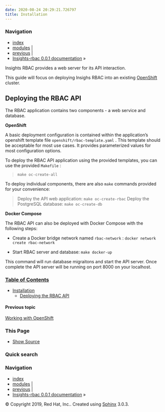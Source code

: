 ```yaml
---
date: 2020-08-24 20:29:21.726797
title: Installation
---
```

### Navigation

  - [index](../genindex/ "General Index")
  - [modules](../py-modindex/ "Python Module Index") |
  - [previous](../openshift/ "Working with OpenShift") |
  - [Insights-rbac 0.0.1 documentation](../index/) »


Insights RBAC provides a web server for its API interaction.

This guide will focus on deploying Insighs RBAC into an existing
[OpenShift](https://www.okd.io/) cluster.

## Deploying the RBAC API

The RBAC application contains two components - a web service and
database.

**OpenShift**

A basic deployment configuration is contained within the application’s
openshift template file ` openshift/rbac-template.yaml ` . This template
should be acceptable for most use cases. It provides parameterized
values for most configuration options.

To deploy the RBAC API application using the provided templates, you can
use the provided ` Makefile ` :

> ` make oc-create-all `

To deploy individual components, there are also ` make ` commands
provided for your convenience:

> Deploy the API web application: ` make oc-create-rbac ` Deploy the
> PostgreSQL database: ` make oc-create-db `

**Docker Compose**

The RBAC API can also be deployed with Docker Compose with the following
steps:

  - Create a Docker bridge network named ` rbac-network ` : ` docker
    network create rbac-network `

  - Start RBAC server and database: ` make docker-up `

This command will run database migraitons and start the API server. Once
complete the API server will be running on port 8000 on your localhost.

### [Table of Contents](../index/)

  - [Installation](#)
      - [Deploying the RBAC API](#deploying-the-rbac-api)

#### Previous topic

[Working with OpenShift](../openshift/ "previous chapter")

### This Page

  - [Show Source](../_sources/install.rst.txt)

### Quick search

### Navigation

  - [index](../genindex/ "General Index")
  - [modules](../py-modindex/ "Python Module Index") |
  - [previous](../openshift/ "Working with OpenShift") |
  - [Insights-rbac 0.0.1 documentation](../index/) »

© Copyright 2019, Red Hat, Inc.. Created using
[Sphinx](http://sphinx-doc.org/) 3.0.3.